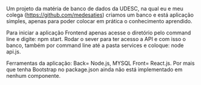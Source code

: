 
 Um projeto da matéria de banco de dados da UDESC, na qual eu e meu colega (https://github.com/medesaties) criamos um banco e está aplicação simples, apenas para poder colocar em prática o conhecimento aprendido.

 Para iniciar a aplicação Frontend apenas acesse o diretório pelo command line e digite: npm start. Rodar o sever para ter acesso a API e com isso o banco, também por command line até a pasta services e coloque: node api.js.

 Ferramentas da aplicação: Back= Node.js, MYSQL Front= React.js. Por mais que tenha Bootstrap no package.json ainda não está implementado em nenhum componente.
